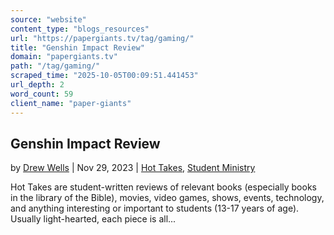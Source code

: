 ```yaml
---
source: "website"
content_type: "blogs_resources"
url: "https://papergiants.tv/tag/gaming/"
title: "Genshin Impact Review"
domain: "papergiants.tv"
path: "/tag/gaming/"
scraped_time: "2025-10-05T00:09:51.441453"
url_depth: 2
word_count: 59
client_name: "paper-giants"
---
```


## Genshin Impact Review

by [Drew Wells](https://papergiants.tv/author/drew/ "Posts by Drew Wells") | Nov 29, 2023 | [Hot Takes](https://papergiants.tv/category/studentresources/hot-takes/), [Student Ministry](https://papergiants.tv/category/studentresources/)

Hot Takes are student-written reviews of relevant books (especially books in the library of the Bible), movies, video games, shows, events, technology, and anything interesting or important to students (13-17 years of age). Usually light-hearted, each piece is all...